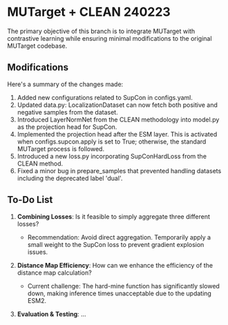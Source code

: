 # MUTarget + CLEAN 240223

The primary objective of this branch is to integrate MUTarget with contrastive learning while ensuring minimal modifications to the original MUTarget codebase.

## Modifications

Here's a summary of the changes made:

1. Added new configurations related to SupCon in configs.yaml.
2. Updated data.py: LocalizationDataset can now fetch both positive and negative samples from the dataset.
3. Introduced LayerNormNet from the CLEAN methodology into model.py as the projection head for SupCon.
4. Implemented the projection head after the ESM layer. This is activated when configs.supcon.apply is set to True; otherwise, the standard MUTarget process is followed.
5. Introduced a new loss.py incorporating SupConHardLoss from the CLEAN method.
6. Fixed a minor bug in prepare_samples that prevented handling datasets including the deprecated label 'dual'.

## To-Do List

1. **Combining Losses**: Is it feasible to simply aggregate three different losses?
   
   - Recommendation: Avoid direct aggregation. Temporarily apply a small weight to the SupCon loss to prevent gradient explosion issues.

2. **Distance Map Efficiency**: How can we enhance the efficiency of the distance map calculation?
   
   - Current challenge: The hard-mine function has significantly slowed down, making inference times unacceptable due to the updating ESM2.

3. **Evaluation & Testing**: ...
